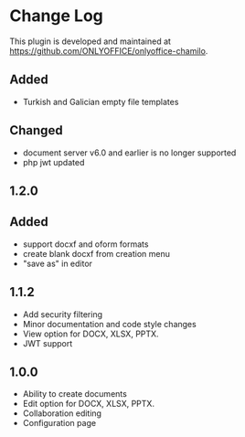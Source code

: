 # Change Log

This plugin is developed and maintained at https://github.com/ONLYOFFICE/onlyoffice-chamilo.

## Added
- Turkish and Galician empty file templates

## Changed
- document server v6.0 and earlier is no longer supported
- php jwt updated

## 1.2.0
## Added
- support docxf and oform formats
- create blank docxf from creation menu
- "save as" in editor

## 1.1.2
- Add security filtering
- Minor documentation and code style changes
- View option for DOCX, XLSX, PPTX.
- JWT support

## 1.0.0
- Ability to create documents
- Edit option for DOCX, XLSX, PPTX.
- Collaboration editing
- Configuration page
